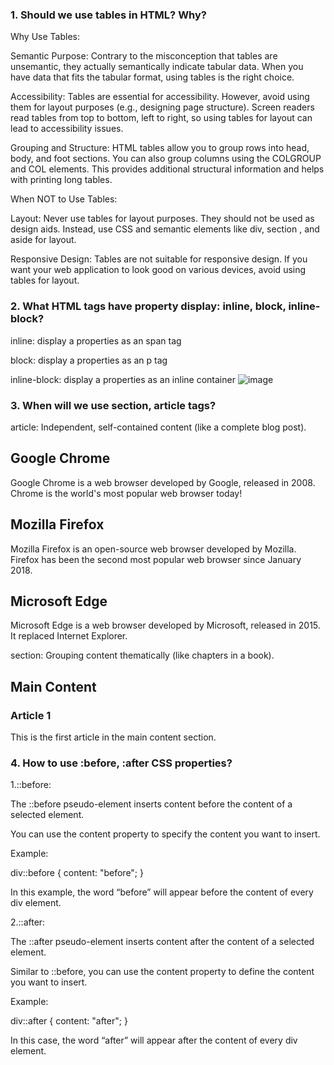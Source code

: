 <h3>1. Should we use tables in HTML? Why?</h3>

Why Use Tables:

Semantic Purpose: Contrary to the misconception that tables are unsemantic, they actually semantically indicate tabular data. When you have data that fits the tabular format, using tables is the right choice.

Accessibility: Tables are essential for accessibility. However, avoid using them for layout purposes (e.g., designing page structure). Screen readers read tables from top to bottom, left to right, so using tables for layout can lead to accessibility issues.

Grouping and Structure: HTML tables allow you to group rows into head, body, and foot sections. You can also group columns using the COLGROUP and COL elements. This provides additional structural information and helps with printing long tables.

When NOT to Use Tables:

Layout: Never use tables for layout purposes. They should not be used as design aids. Instead, use CSS and semantic elements like div, section , and aside for layout.

Responsive Design: Tables are not suitable for responsive design. If you want your web application to look good on various devices, avoid using tables for layout.

<h3>2. What HTML tags have property display: inline, block, inline-block?</h3>

inline: display a properties as an span tag

block: display a properties as an p tag

inline-block: display a properties as an inline container
![image](https://github.com/CBinh710/html-css-training/assets/160686508/b4b4f41c-e2f2-4089-a4c8-9e0b9010c1bd)

<h3>3. When will we use section, article tags?</h3>

article: Independent, self-contained content (like a complete blog post).
<article>
    <h2>Google Chrome</h2>
    <p>Google Chrome is a web browser developed by Google, released in 2008. Chrome is the world's most popular web browser today!</p>
</article>

<article>
    <h2>Mozilla Firefox</h2>
    <p>Mozilla Firefox is an open-source web browser developed by Mozilla. Firefox has been the second most popular web browser since January 2018.</p>
</article>

<article>
    <h2>Microsoft Edge</h2>
    <p>Microsoft Edge is a web browser developed by Microsoft, released in 2015. It replaced Internet Explorer.</p>
</article>

section: Grouping content thematically (like chapters in a book).

<section>
    <h2>Main Content</h2>
    <article>
        <h3>Article 1</h3>
        <p>This is the first article in the main content section.</p>
    </article>
    <!-- More articles can go here -->
</section>
<h3>4. How to use :before, :after CSS properties?</h3>

1.::before:

The ::before pseudo-element inserts content before the content of a selected element.

You can use the content property to specify the content you want to insert.

Example:

div::before {
    content: "before";
}

In this example, the word “before” will appear before the content of every div element.

2.::after:

The ::after pseudo-element inserts content after the content of a selected element.

Similar to ::before, you can use the content property to define the content you want to insert.

Example:

div::after {
    content: "after";
}

In this case, the word “after” will appear after the content of every div element.
